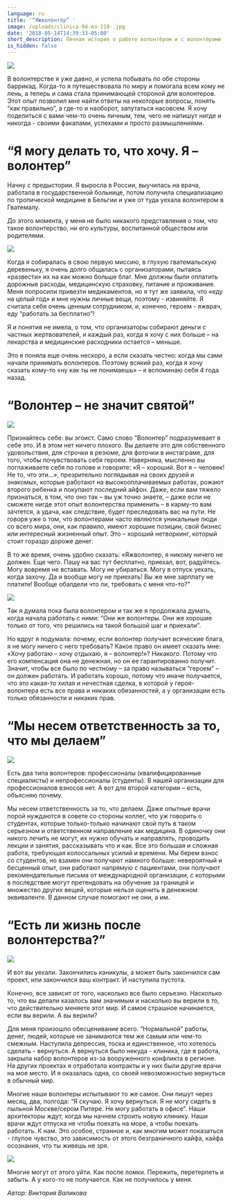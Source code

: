 ```yaml
---
language: ru
title: '“Яжволонтёр” '
image: /uploads/clinica-94-из-119-.jpg
date: '2018-05-14T14:39:33-05:00'
short_description: Личная история о работе волонтёром и с волонтёрами
is_hidden: false
---
```

![](/uploads/clinica-94-из-119-.jpg)

В волонтерстве я уже давно, и успела побывать по обе стороны баррикад. Когда-то я путешествовала по миру и помогала всем кому не лень, а теперь и сама стала принимающей стороной для волонтеров. Этот опыт позволил мне найти ответы на некоторые вопросы, понять “как правильно”, а где-то и наоборот, запутаться насовсем. Я хочу поделиться с вами чем-то очень личным, тем, чего не напишут нигде и никогда - своими факапами, успехами и просто размышлениями.



# “Я могу делать то, что хочу. Я – волонтер”



Начну с предыстории. Я выросла в России, выучилась на врача, работала в государственной больнице, потом получила специализацию по тропической медицине в Бельгии и уже от туда уехала волонтером в Гватемалу.



До этого момента, у меня не было никакого представления о том, что такое волонтерство, ни его культуры, воспитанной обществом или родителями.

![](/uploads/copy-of-22-1-.jpg)

Когда я собиралась в свою первую миссию, в глухую гватемальскую деревеньку, я очень долго общалась с организаторами, пытаясь «развести» их на как можно больше благ. Мне должны были оплатить дорожные расходы, медицинскую страховку, питание и проживание. Меня попросили привезти медикаментов, но я тут же заявила, что «еду на целый год» и мне нужны личные вещи, поэтому - извиняйте. Я считала себя очень ценным сотрудником, и, конечно, героем - яжврач, еду “работать за бесплатно”!



Я и понятия не имела, о том, что организаторы собирают деньги с частных жертвователей, и каждый раз, когда я хочу с них больше – на лекарства и медицинские расходники остается – меньше.



Это я поняла еще очень нескоро, а если сказать честно: когда мы сами начали принимать волонтеров. Поэтому всякий раз, когда я хочу сказать кому-то «ну как ты не понимаешь» – я вспоминаю себя 4 года назад.



# “Волонтер – не значит святой”



![](/uploads/004.jpg)

Признайтесь себе: вы эгоист. Само слово “Волонтер” подразумевает в себе это. И в этом нет ничего плохого. Вы делаете это для собственного удовольствия, для строчки в резюме, для фоточки в инстаграме, для того, чтобы почувствовать себя героем. Наверняка, мысленно вы поглаживаете себя по голове и говорите: «Я – хороший. Вот я – человек! Не то, что эти…», презрительно поглядывая на своих друзей и знакомых, которые работают на высокооплачиваемых работах, рожают второго ребенка и покупают последний айфон. Даже, если вам тяжело признаться, в том, что оно так – вы уж точно знаете, – даже если не сможете нигде этот опыт волонтерства применить – в карму-то вам зачтется, а удача, как следствие, будет преследовать вас на пути. Не говоря уже о том, что волонтерами часто являются уникальные люди со всего мира, они, как правило, имеют хорошие позиции, свой бизнес или интересный жизненный опыт. Это – хороший нетворкинг, который стоит гораздо дороже денег.



В то же время, очень удобно сказать: «Яжволонтер, я никому ничего не должен. Еще чего. Пашу на вас тут бесплатно, приехал, вот, радуйтесь. Могу вовремя не вставать. Могу не убираться. Могу в отпуск уехать, когда захочу. Да и вообще могу не приехать! Вы же мне зарплату не платите! Вообще обалдели что ли, требовать с меня что-то?"

![](/uploads/plo_7195.jpg)

Так я думала пока была волонтером и так же я продолжала думать, когда начала работать с ними: “Они же волонтеры. Они же хорошие только от того, что решились на такой большой шаг и приехали”.



Но вдруг я подумала: почему, если волонтер получает всяческие блага, я не могу ничего с него требовать? Какое право он имеет сказать мне: «Хочу работаю – хочу отдыхаю, я – волонтер!»? Никакого. Потому что его компенсация она не денежная, но он ее гарантированно получит. Значит, чтобы все было по честному – за право называться “героем” – он должен работать. И работать хорошо, потому что иначе получается, что это какая-то хилая и нечестная сделка, в которой у героя-волонтера есть все права и никаких обязанностей, а у организации есть только обязанности и никаких прав.



# “Мы несем ответственность за то, что мы делаем”

![](/uploads/plo_5869.jpg)

Есть два типа волонтеров: профессионалы (квалифицированные специалисты) и непрофессионалы (студенты). В нашей организации для профессионалов взносов нет. А вот для второй категории – есть, объясняю почему.



Мы несем ответственность за то, что делаем. Даже опытные врачи порой нуждаются в совете со стороны коллег, что уж говорить о студентах, которые только-только начинают свой путь в таком серьезном и ответственном направление как медицина. В одиночку они никого лечить не могут, их нужно обучать и направлять, проводить лекции и занятия, рассказывать что и как. Все это большая и сложная работа, требующая колоссальных усилий и времени. Мы берем взнос со студентов, но взамен они получают намного больше: невероятный и бесценный опыт, они работают напрямую с пациентами, они получают рекомендательные письма от международной организации, с которыми в последствие могут претендовать на обучение за границей и множество других вещей, которые нельзя оценить в денежном эквиваленте. В данном случае помогают не они, а им.



# “Есть ли жизнь после волонтерства?”

![](/uploads/0q4a5443.jpg)

И вот вы уехали. Закончились каникулы, а может быть закончился сам проект, или закончился ваш контракт. И наступила пустота.

Конечно, все зависит от того, насколько все было серьезно. Насколько то, что вы делали казалось вам значимым и насколько вы верили в то, что действительно меняете этот мир. И самое страшное начинается, если вы верили. А вы верили?



Для меня произошло обесценивание всего. “Нормальной” работы, денег, людей, которые не занимаются тем же самым или чем-то смежным. Наступила депрессия, тоска и единственное, что хотелось сделать - вернуться. А вернуться было некуда - клиника, где я работа, закрыла набор волонтеров из-за вооруженного конфликта в регионе. На других проектах я отработала контракты и у них были другие врачи на мое место. И я оказалась одна, со своей невозможностью вернуться в обычный мир.



Многие наши волонтеры испытывают то же самое. Они пишут через месяц, два, полгода: “Я скучаю. Я хочу вернуться. Я не могу сидеть в пыльной Москве/сером Питере. Не могу работать в офисе”. Наши архитекторы ждут, когда мы начнем строить новую клинику. Наши врачи ждут отпуска не чтобы поехать на море, а чтобы поехать работать. К нам. Это особое, странное и, как многим может показаться - глупое чувство, это зависимость от этого безграничного кайфа, кайфа осознания, что ты живешь не зря.

![](/uploads/0q4a1644.jpg)

Многие могут от этого уйти. Как после ломки. Пережить, перетерпеть и забыть. А у кого-то не получается. Как не получилось у меня.



_Автор: Виктория Валикова_
